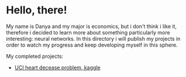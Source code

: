 # Hello, there!

My name is Danya and my major is economics, but i don't think i like it, therefore i decided to learn more about something particularly more interesting: neural networks. In this directory i will publish my projects in order to watch my progress and keep developing myself in this sphere.

My completed projects:

- [UCI heart decease problem, kaggle](https://www.kaggle.com/ronitf/heart-disease-uci)
